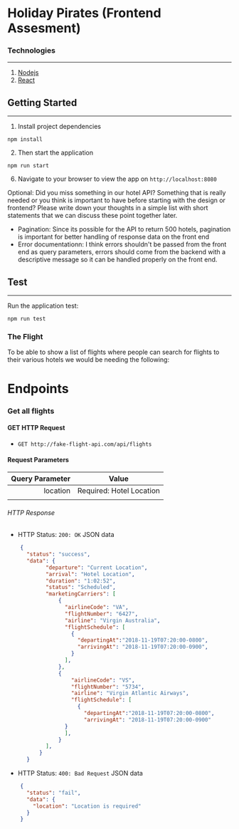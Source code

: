 # Holiday Pirates (Frontend Assesment)

### Technologies
 ----

 1. [Nodejs](https://nodejs.org/en/)
 1. [React](https://reactjs.org/)
## Getting Started
____

1. Install project dependencies

`npm install`

2. Then start the application

`npm run start`

6. Navigate to your browser to view the app on `http://localhost:8080`

Optional: Did you miss something in our hotel API? Something that is really needed or you think is important to have before starting with the design or frontend? Please write down your thoughts in a simple list with short statements that we can discuss these point together later.

- Pagination: Since its possible for the API to return 500 hotels, pagination is important for better handling of response data on the front end
- Error documentationn: I think errors shouldn't be passed from the front end as query parameters, errors should come from the backend with a descriptive message so it can be handled properly on the front end.

## Test
____

Run the application test:

`npm run test`


### The Flight

To be able to show a list of flights where people can search for flights to their various hotels we would be needing the following:

# Endpoints
### Get all flights

#### GET HTTP Request
-  `GET http://fake-flight-api.com/api/flights`

#### Request Parameters

| Query Parameter                                 |         Value               |
| -----------------------------------------------:|:---------------------------:|
|  location                                       |   Required: Hotel Location  |
|                                                 |                             |

###### HTTP Response
-   HTTP Status: `200: OK`
JSON data
```json
    {
      "status": "success",
      "data": {
            "departure": "Current Location",
            "arrival": "Hotel Location",
            "duration": "1:02:52",
            "status": "Scheduled",
            "marketingCarriers": [
                {
                  "airlineCode": "VA",
                  "flightNumber": "6427",
                  "airline": "Virgin Australia",
                  "flightSchedule": [
                    {
                      "departingAt":"2018-11-19T07:20:00-0800",
                      "arrivingAt": "2018-11-19T07:20:00-0900",
                    }
                  ],
                },
                {
                    "airlineCode": "VS",
                    "flightNumber": "5734",
                    "airline": "Virgin Atlantic Airways",
                    "flightSchedule": [
                      {
                        "departingAt":"2018-11-19T07:20:00-0800",
                        "arrivingAt": "2018-11-19T07:20:00-0900"
                  }
                  ],
                }
            ],
          }
      }
```

- HTTP Status: `400: Bad Request`
JSON data
```json
    {
      "status": "fail",
      "data": {
        "location": "Location is required"
      }
    }
```
